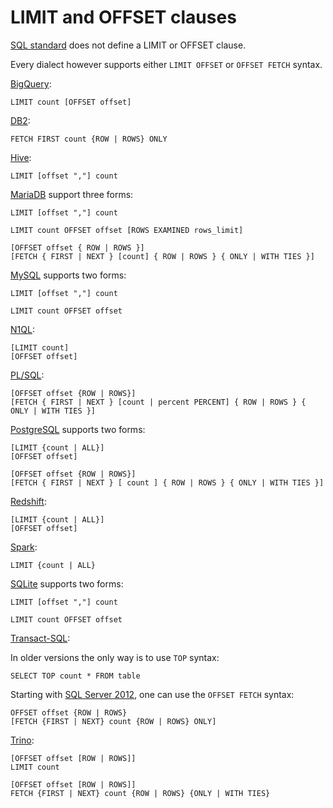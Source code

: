 # LIMIT and OFFSET clauses

[SQL standard][] does not define a LIMIT or OFFSET clause.

Every dialect however supports either `LIMIT OFFSET` or `OFFSET FETCH` syntax.

[BigQuery][]:

    LIMIT count [OFFSET offset]

[DB2][]:

    FETCH FIRST count {ROW | ROWS} ONLY

[Hive][]:

    LIMIT [offset ","] count

[MariaDB][] support three forms:

    LIMIT [offset ","] count

    LIMIT count OFFSET offset [ROWS EXAMINED rows_limit]

    [OFFSET offset { ROW | ROWS }]
    [FETCH { FIRST | NEXT } [count] { ROW | ROWS } { ONLY | WITH TIES }]

[MySQL][] supports two forms:

    LIMIT [offset ","] count

    LIMIT count OFFSET offset

[N1QL][]:

    [LIMIT count]
    [OFFSET offset]

[PL/SQL][]:

    [OFFSET offset {ROW | ROWS}]
    [FETCH { FIRST | NEXT } [count | percent PERCENT] { ROW | ROWS } { ONLY | WITH TIES }]

[PostgreSQL][] supports two forms:

    [LIMIT {count | ALL}]
    [OFFSET offset]

    [OFFSET offset {ROW | ROWS}]
    [FETCH { FIRST | NEXT } [ count ] { ROW | ROWS } { ONLY | WITH TIES }]

[Redshift][]:

    [LIMIT {count | ALL}]
    [OFFSET offset]

[Spark][]:

    LIMIT {count | ALL}

[SQLite][] supports two forms:

    LIMIT [offset ","] count

    LIMIT count OFFSET offset

[Transact-SQL][]:

In older versions the only way is to use `TOP` syntax:

    SELECT TOP count * FROM table

Starting with [SQL Server 2012][], one can use the `OFFSET FETCH` syntax:

    OFFSET offset {ROW | ROWS}
    [FETCH {FIRST | NEXT} count {ROW | ROWS} ONLY]

[Trino][]:

    [OFFSET offset [ROW | ROWS]]
    LIMIT count

    [OFFSET offset [ROW | ROWS]]
    FETCH {FIRST | NEXT} count {ROW | ROWS} {ONLY | WITH TIES}

[sql standard]: https://jakewheat.github.io/sql-overview/sql-2008-foundation-grammar.html#query-specification
[bigquery]: https://cloud.google.com/bigquery/docs/reference/standard-sql/query-syntax#limit_and_offset_clause
[db2]: https://www.ibm.com/docs/en/db2/9.7?topic=queries-subselect#r0000875__fet1st
[hive]: https://cwiki.apache.org/confluence/display/Hive/LanguageManual+Select#LanguageManualSelect-LIMITClause
[mariadb]: https://mariadb.com/kb/en/select/
[mysql]: https://dev.mysql.com/doc/refman/8.0/en/select.html
[n1ql]: https://docs.couchbase.com/server/current/n1ql/n1ql-language-reference/select-syntax.html#limit-clause
[pl/sql]: https://docs.oracle.com/database/121/SQLRF/statements_10002.htm#BABBADDD
[postgresql]: https://www.postgresql.org/docs/current/sql-select.html
[redshift]: https://docs.aws.amazon.com/redshift/latest/dg/r_SELECT_synopsis.html
[spark]: https://spark.apache.org/docs/latest/sql-ref-syntax-qry-select.html
[sqlite]: https://www.sqlite.org/lang_select.html
[transact-sql]: https://stackoverflow.com/questions/603724/how-to-implement-limit-with-sql-server
[sql server 2012]: https://docs.microsoft.com/en-us/previous-versions/sql/sql-server-2012/ms188385(v=sql.110)?redirectedfrom=MSDN
[trino]: https://github.com/trinodb/trino/blob/c7b26825218d5d11e9469984977dee6856f362ff/core/trino-parser/src/main/antlr4/io/trino/sql/parser/SqlBase.g4#L212
